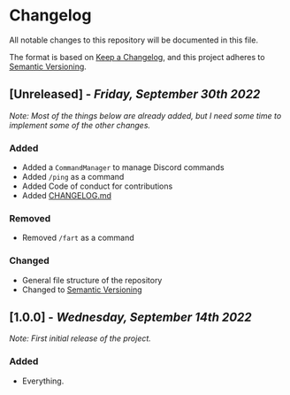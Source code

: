 # Changelog
All notable changes to this repository will be documented in this file.

The format is based on [Keep a Changelog](https://keepachangelog.com/en/1.0.0/),
and this project adheres to [Semantic Versioning](https://semver.org/spec/v2.0.0.html).

## [Unreleased] - *Friday, September 30th 2022*

*Note: Most of the things below are already added, but I need some time to implement some of the other changes.*

### Added
- Added a `CommandManager` to manage Discord commands
- Added `/ping` as a command
- Added Code of conduct for contributions
- Added [CHANGELOG.md](https://github.com/Googool/PaperJDA/CHANGELOG.md)

### Removed
- Removed `/fart` as a command

### Changed
- General file structure of the repository
- Changed to [Semantic Versioning](https://semver.org/spec/v2.0.0.html)

## [1.0.0] - *Wednesday, September 14th 2022*

*Note: First initial release of the project.*

### Added
- Everything.
